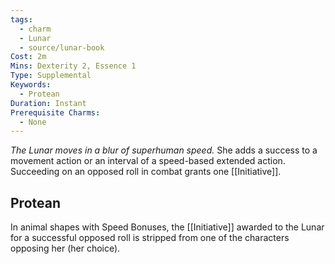 ```yaml
---
tags:
  - charm
  - Lunar
  - source/lunar-book
Cost: 2m
Mins: Dexterity 2, Essence 1
Type: Supplemental
Keywords:
  - Protean
Duration: Instant
Prerequisite Charms:
  - None
---
```

*The Lunar moves in a blur of superhuman speed.*
She adds a success to a movement action or an interval of a speed-based extended action. Succeeding on an opposed roll in combat grants one [[Initiative]]. 
## Protean 

In animal shapes with Speed Bonuses, the [[Initiative]] awarded to the Lunar for a successful opposed roll is stripped from one of the characters opposing her (her choice).